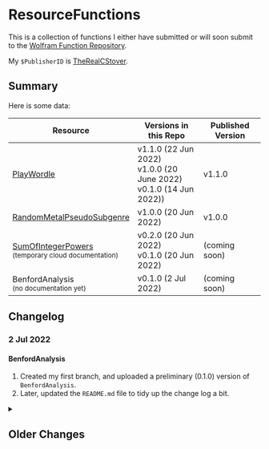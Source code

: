 # ResourceFunctions

This is a collection of functions I either have submitted or will soon submit to the [Wolfram Function Repository](https://resources.wolframcloud.com/FunctionRepository/).

My ```$PublisherID``` is [TheRealCStover](https://resources.wolframcloud.com/publishers/resources?PublisherID=TheRealCStover).

## Summary
Here is some data:

| Resource | Versions in this Repo | Published Version |
| ----------- | ----------- | ----------- |
| [PlayWordle](https://resources.wolframcloud.com/FunctionRepository/resources/PlayWordle/) | v1.1.0 (22 Jun 2022) <br> v1.0.0 (20 June 2022) <br> v0.1.0 (14 Jun 2022)) | v1.1.0 |
| [RandomMetalPseudoSubgenre](https://resources.wolframcloud.com/FunctionRepository/resources/RandomMetalPseudoSubgenre/) | v1.0.0 (20 Jun 2022) | v1.0.0 |
| [SumOfIntegerPowers](https://www.wolframcloud.com/obj/cstover/DeployedResources/Function/SumOfIntegerPowers/)<br><sub>(temporary cloud documentation)</sub> | v0.2.0 (20 Jun 2022) <br> v0.1.0 (20 Jun 2022) | (coming soon) |
| BenfordAnalysis<br><sub>(no documentation yet)</sub> | v0.1.0 (2 Jul 2022) | (coming soon) |

## Changelog
<h3>2 Jul 2022</h3>
  <h4>BenfordAnalysis</h4>
  <ol>
    <li>Created my first branch, and uploaded a preliminary (0.1.0) version of <code>BenfordAnalysis</code>.</li>
    <li>Later, updated the <code>README.md</code> file to tidy up the change log a bit.</li>
  </ol>

<details>
  <summary><h2>Older Changes</h2></summary>
  <details>
  <summary><h3>20 Jun 2022</h3></summary>
    <h4>SumOfIntegerPowers</h4>
    <ol>
      <li>Initial upload.</li>
      <li>Linked table entry to temporary cloud-deployed documentation.</li>
      <li>Later, updated README to reflect above-mentioned linking.</li>
      <li>Much later, made considerable code updates. Apparently, this thing was buggy, and those bugs had slipped through the cracks during my original publication without me realizing. :\</li>
    </ol>
    <h4>RandomMetalPseudoSubgenre</h4>
    <ol>
      <li>Initial upload.</li>
      </ol>
      <h4>PlayWordle</h4>
      <ol>
      <li>I deleted all the old files in the repo and renamed them according to the standard naming in WFR def notebooks.</li>
      <li>I added v1.1.0 as both a .wl and a .nb file.</li>
      <li>Later, I realized that "v1.0.0" was actually v0.1.0, so I fixed the versioning issue on my end + reuploaded everything. This means that there are <i>three</i> versions now.</li>
      <li>Later still, I found out a better way to generate .wl files than <code>Export[...]</code>, so I implemented that + configured some of the file names for consistency.</li>
    </ol>
  </details>
  <details>
  <summary><h3>14 Jun 2022</h3></summary>
    <h4>PlayWordle</h4>
    <ol>
      <li>The first few commits here have been (and will continue to be) older-than-published versions, just for the sake of getting this repo caught up with the current status of the files as they exist in the WFR. Once this is done, commits will happen in a way that promotes CI/CD in the usual sense.</li>
      <li>Later, I added a copy of the published author notes to the existing WL file. This is a temporary solution, and eventually, I'm going to change my directory structure(s) to better reflect the standard GitHub implementation of WFR function directories.</li>
    </ol>
  </details>
</details>
